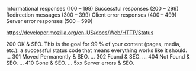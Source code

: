 Informational responses (100 – 199)
Successful responses (200 – 299)
Redirection messages (300 – 399)
Client error responses (400 – 499)
Server error responses (500 – 599)

https://developer.mozilla.org/en-US/docs/Web/HTTP/Status

200 OK & SEO. This is the goal for 99 % of your content (pages, media, etc.): a successful status code that means everything works like it should. ...
301 Moved Permanently & SEO. ...
302 Found & SEO. ...
404 Not Found & SEO. ...
410 Gone & SEO. ...
5xx Server errors & SEO.